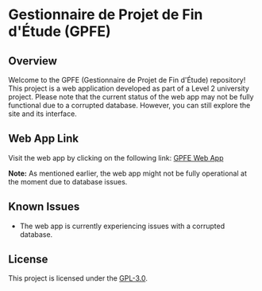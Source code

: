 # Gestionnaire de Projet de Fin d'Étude (GPFE)

## Overview
Welcome to the GPFE (Gestionnaire de Projet de Fin d'Étude) repository! This project is a web application developed as part of a Level 2 university project. Please note that the current status of the web app may not be fully functional due to a corrupted database. However, you can still explore the site and its interface.

## Web App Link
Visit the web app by clicking on the following link: [GPFE Web App](http://test001.free.nf/)

**Note:** As mentioned earlier, the web app might not be fully operational at the moment due to database issues.


## Known Issues
- The web app is currently experiencing issues with a corrupted database.


## License
This project is licensed under the [GPL-3.0](LICENSE).
